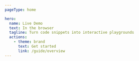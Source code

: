 ```yaml
---
pageType: home

hero:
  name: Live Demo
  text: In the browser
  tagline: Turn code snippets into interactive playgrounds
  actions:
    - theme: brand
      text: Get started
      link: /guide/overview
---
```

